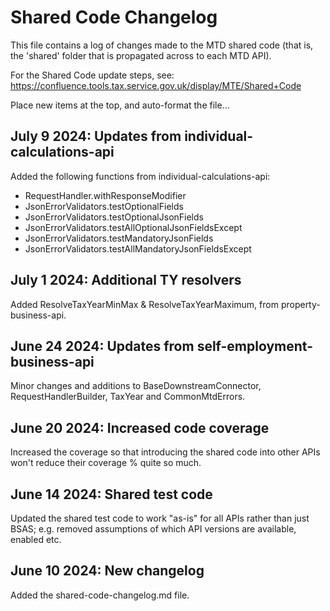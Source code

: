 # Shared Code Changelog

This file contains a log of changes made to the MTD shared code
(that is, the 'shared' folder that is propagated across to each MTD API).

For the Shared Code update steps, see: https://confluence.tools.tax.service.gov.uk/display/MTE/Shared+Code

Place new items at the top, and auto-format the file...

## July 9 2024: Updates from individual-calculations-api

Added the following functions from individual-calculations-api:
- RequestHandler.withResponseModifier 
- JsonErrorValidators.testOptionalFields
- JsonErrorValidators.testOptionalJsonFields
- JsonErrorValidators.testAllOptionalJsonFieldsExcept
- JsonErrorValidators.testMandatoryJsonFields
- JsonErrorValidators.testAllMandatoryJsonFieldsExcept

## July 1 2024:  Additional TY resolvers

Added ResolveTaxYearMinMax & ResolveTaxYearMaximum, from property-business-api.

## June 24 2024:  Updates from self-employment-business-api

Minor changes and additions to BaseDownstreamConnector, RequestHandlerBuilder,
TaxYear and CommonMtdErrors.

## June 20 2024:  Increased code coverage

Increased the coverage so that introducing the shared code into other APIs won't
reduce their coverage % quite so much.

## June 14 2024:  Shared test code

Updated the shared test code to work "as-is" for all APIs rather than just BSAS;
e.g. removed assumptions of which API versions are available, enabled etc.

## June 10 2024:  New changelog

Added the shared-code-changelog.md file.
